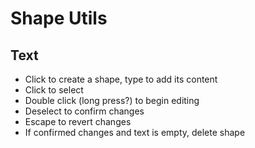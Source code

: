 # Shape Utils

## Text

- Click to create a shape, type to add its content
- Click to select
- Double click (long press?) to begin editing
- Deselect to confirm changes
- Escape to revert changes
- If confirmed changes and text is empty, delete shape
